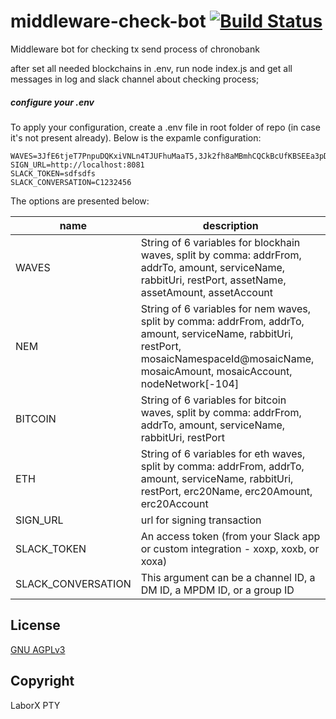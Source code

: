 # middleware-check-bot [![Build Status](https://travis-ci.org/ChronoBank/middleware-check-bot.svg?branch=master)](https://travis-ci.org/ChronoBank/middleware-check-bot)

Middleware bot for checking tx send process of chronobank

after set all needed blockchains in .env, run node index.js
and get all messages in log and slack channel about checking process;


##### сonfigure your .env

To apply your configuration, create a .env file in root folder of repo (in case it's not present already).
Below is the expamle configuration:

```
WAVES=3JfE6tjeT7PnpuDQKxiVNLn4TJUFhuMaaT5,3Jk2fh8aMBmhCQCkBcUfKBSEEa3pDMkDjCr,100,app_waves,amqp://localhost:5672,8081,LMOOH,100,3JfE6tjeT7PnpuDQKxiVNLn4TJUFhuMaaT5
SIGN_URL=http://localhost:8081
SLACK_TOKEN=sdfsdfs
SLACK_CONVERSATION=C1232456
```

The options are presented below:

| name | description|
| ------ | ------ |
| WAVES | String of 6 variables for blockhain waves, split by comma: addrFrom, addrTo, amount, serviceName, rabbitUri, restPort, assetName, assetAmount, assetAccount
| NEM | String of 6 variables for nem waves, split by comma: addrFrom, addrTo, amount, serviceName, rabbitUri, restPort, mosaicNamespaceId@mosaicName, mosaicAmount, mosaicAccount, nodeNetwork[-104]
| BITCOIN | String of 6 variables for bitcoin waves, split by comma: addrFrom, addrTo, amount, serviceName, rabbitUri, restPort
| ETH | String of 6 variables for eth waves, split by comma: addrFrom, addrTo, amount, serviceName, rabbitUri, restPort, erc20Name, erc20Amount, erc20Account
| SIGN_URL | url for signing transaction
| SLACK_TOKEN |  An access token (from your Slack app or custom integration - xoxp, xoxb, or xoxa)
| SLACK_CONVERSATION | This argument can be a channel ID, a DM ID, a MPDM ID, or a group ID

License
----
 [GNU AGPLv3](LICENSE)

Copyright
----
LaborX PTY

